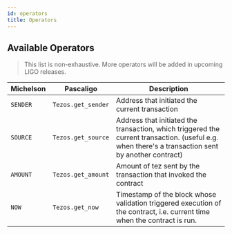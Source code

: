 ```yaml
---
id: operators
title: Operators
---
```


## Available Operators

> This list is non-exhaustive. More operators will be added in
> upcoming LIGO releases.

|Michelson   	|Pascaligo   	|Description |
|---	|---	|---	|
| `SENDER` | `Tezos.get_sender` | Address that initiated the current transaction
| `SOURCE` | `Tezos.get_source` | Address that initiated the transaction, which triggered the current transaction. (useful e.g. when there's a transaction sent by another contract)
| `AMOUNT` | `Tezos.get_amount` | Amount of tez sent by the transaction that invoked the contract
| `NOW`    | `Tezos.get_now`    | Timestamp of the block whose validation triggered execution of the contract, i.e. current time when the contract is run.
